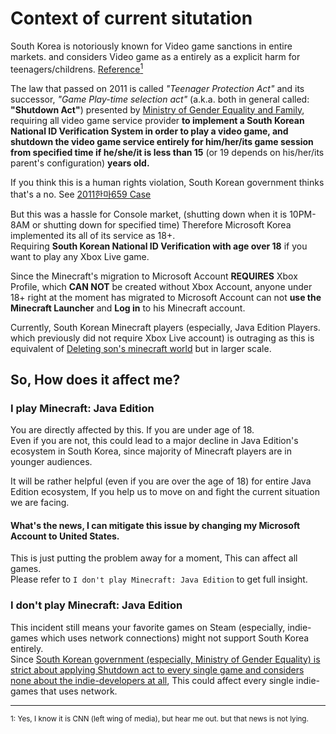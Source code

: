 # Context of current situtation

South Korea is notoriously known for Video game sanctions in entire markets. and considers Video game as a entirely as a explicit harm for teenagers/childrens. [Reference<sup>1</sup>](https://edition.cnn.com/2011/11/22/world/asia/south-korea-gaming/index.html)  

The law that passed on 2011 is called *"Teenager Protection Act"* and its successor, *"Game Play-time selection act"* (a.k.a. both in general called: **"Shutdown Act"**) presented by [Ministry of Gender Equality and Family](https://mogef.go.kr), requiring all video game service provider **to implement a South Korean National ID Verification System in order to play a video game, and shutdown the video game service entirely for him/her/its game session from specified time if he/she/it is less than 15** (or 19 depends on his/her/its parent's configuration) **years old.**  

If you think this is a human rights violation, South Korean government thinks that's a no. See [2011한마659 Case](../legal/2011한마659.md)

But this was a hassle for Console market, (shutting down when it is 10PM-8AM or shutting down for specified time) Therefore Microsoft Korea implemented its all of its service as 18+.  
Requiring **South Korean National ID Verification with age over 18** if you want to play any Xbox Live game.  

Since the Minecraft's migration to Microsoft Account **REQUIRES** Xbox Profile, which **CAN NOT** be created without Xbox Account, anyone under 18+ right at the moment has migrated to Microsoft Account can not **use the Minecraft Launcher** and **Log in** to his Minecraft account.  

Currently, South Korean Minecraft players (especially, Java Edition Players. which previously did not require Xbox Live account) is outraging as this is equivalent of [Deleting son's minecraft world](https://www.reddit.com/r/AmItheAsshole/comments/gap4oq/aita_for_deleting_my_sons_minecraft_world/) but in larger scale.  

## So, How does it affect me?
### I play Minecraft: Java Edition
You are directly affected by this. If you are under age of 18.  
Even if you are not, this could lead to a major decline in Java Edition's ecosystem in South Korea, since majority of Minecraft players are in younger audiences.  

It will be rather helpful (even if you are over the age of 18) for entire Java Edition ecosystem, If you help us to move on and fight the current situation we are facing.  

#### What's the news, I can mitigate this issue by changing my Microsoft Account to United States.
This is just putting the problem away for a moment, This can affect all games.  
Please refer to `I don't play Minecraft: Java Edition` to get full insight.  

### I don't play Minecraft: Java Edition
This incident still means your favorite games on Steam (especially, indie-games which uses network connections) might not support South Korea entirely.  
Since [South Korean government (especially, Ministry of Gender Equality) is strict about applying Shutdown act to every single game and considers none about the indie-developers at all](../legal/2011한마659.md#adding-game-server-shutdown-feature-on-game-server-is-not-a-issue), This could affect every single indie-games that uses network.  

<hr>
<sup>1: Yes, I know it is CNN (left wing of media), but hear me out. but that news is not lying.</sup>  
